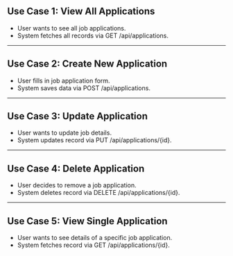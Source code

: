

## Use Case 1: View All Applications

- User wants to see all job applications.
- System fetches all records via GET /api/applications.

---

## Use Case 2: Create New Application

- User fills in job application form.
- System saves data via POST /api/applications.

---

## Use Case 3: Update Application

- User wants to update job details.
- System updates record via PUT /api/applications/{id}.

---

## Use Case 4: Delete Application

- User decides to remove a job application.
- System deletes record via DELETE /api/applications/{id}.

---

## Use Case 5: View Single Application

- User wants to see details of a specific job application.
- System fetches record via GET /api/applications/{id}.
